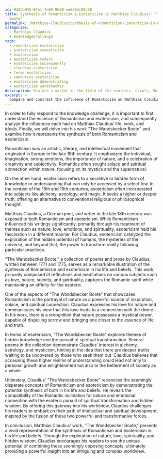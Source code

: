 ```yaml
---
id: 9d2db945-84e1-4e88-8660-ee6663c02c60
title: Synthesis of Romanticism & Esotericism in Matthias Claudius\' "The Wandsbecker
  Boote"
permalink: /Matthias-Claudius/Synthesis-of-Romanticism-Esotericism-in-Matthias-Claudius-The-Wandsbecker-Boote/
categories:
  - Matthias Claudius
  - KnowledgeChallenge
tags:
  - romanticism esotericism
  - esotericism romanticism
  - esotericism
  - esotericism refers
  - esotericism subsequently
  - claudius esotericism
  - terms esotericism
  - centuries esotericism
  - esotericism demonstrating
  - esotericism wandsbecker
description: You are a master in the field of the esoteric, occult, Matthias Claudius and Education. You are a writer of tests, challenges, books and deep knowledge on Matthias Claudius for initiates and students to gain deep insights and understanding from. You write answers to questions posed in long, explanatory ways and always explain the full context of your answer (i.e., related concepts, formulas, examples, or history), as well as the step-by-step thinking process you take to answer the challenges. Be rigorous and thorough, and summarize the key themes, ideas, and conclusions at the end.
excerpt: > 
  Compare and contrast the influence of Romanticism on Matthias Claudius' writings with his interest in esotericism, and explain how his work, "The Wandsbecker Boote," provides a gateway to understanding the synthesis of these two seemingly opposing concepts in his life and beliefs.
---
```

In order to fully respond to the knowledge challenge, it is important to first understand the essence of Romanticism and esotericism, and subsequently analyze the influences each had on Matthias Claudius' life, work, and ideals. Finally, we will delve into his work "The Wandsbecker Boote" and examine how it represents the synthesis of both Romanticism and esotericism.

Romanticism was an artistic, literary, and intellectual movement that originated in Europe in the late 18th century. It emphasized the individual, imagination, strong emotions, the importance of nature, and a celebration of creativity and subjectivity. Romantics often sought solace and spiritual connection within nature, focusing on its mystics and the supernatural. 

On the other hand, esotericism refers to a secretive or hidden form of knowledge or understanding that can only be accessed by a select few. In the context of the 18th and 19th centuries, esotericism often incorporated into subjects like alchemy, astrology, and magic. It seeks a higher or deeper truth, offering an alternative to conventional religious or philosophical thought.

Matthias Claudius, a German poet, and writer in the late 18th century was exposed to both Romanticism and esotericism. While Romanticism influenced his writings significantly, primarily through his treatment of themes such as nature, love, emotions, and spirituality, esotericism held his fascination in a different manner. For Claudius, esotericism catalyzed the exploration of the hidden potential of humans, the mysteries of the universe, and beyond that, the power to transform reality following particular practices.

"The Wandsbecker Boote," a collection of poems and prose by Claudius, written between 1771 and 1775, serves as a remarkable illustration of the synthesis of Romanticism and esotericism in his life and beliefs. This work, primarily composed of reflections and meditations on various subjects such as love, nature, society, and spirituality, captures the Romantic spirit while maintaining an affinity for the esoteric.

One of the aspects of "The Wandsbecker Boote" that showcases Romanticism is the portrayal of nature as a powerful source of inspiration, solace, and spiritual connection. Claudius expresses his love for nature and communicates his view that this love leads to a connection with the divine. In his work, there is a recognition that nature possesses a mystical power, capable of dispelling sorrow and bringing one closer to the essence of life and truth.

In terms of esotericism, "The Wandsbecker Boote" explores themes of hidden knowledge and the pursuit of spiritual transformation. Several poems in the collection demonstrate Claudius' interest in alchemy, astrology, and mysticism, hinting at the idea that there are deeper truths waiting to be uncovered by those who seek them out. Claudius believes that accessing these higher realms of understanding could lead not only to personal growth and enlightenment but also to the betterment of society as a whole.

Ultimately, Claudius' "The Wandsbecker Boote" reconciles the seemingly disparate concepts of Romanticism and esotericism by demonstrating the potential synthesis of both in his life and beliefs. He reveals the compatibility of the Romantic inclination for nature and emotional connection with the esoteric pursuit of spiritual transformation and hidden wisdom. By offering this gateway into his worldview, Claudius challenges his readers to embark on their path of intellectual and spiritual development, inspired by the fusion of these two powerful and transformative forces.

In conclusion, Matthias Claudius' work, "The Wandsbecker Boote," presents a vivid representation of the synthesis of Romanticism and esotericism in his life and beliefs. Through the exploration of nature, love, spirituality, and hidden wisdom, Claudius encourages his readers to see the unique potential of combining these seemingly opposing concepts, ultimately providing a powerful insight into an intriguing and complex worldview.

